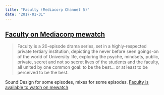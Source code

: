 ```yaml
---
title: "Faculty (Mediacorp Channel 5)"
date: "2017-01-31"
---
```


## [Faculty on Mediacorp mewatch](https://tv.mewatch.sg/en/tv/shows/fa/faculty/info)

> Faculty is a 20-episode drama series, set in a highly-respected private tertiary institution, depicting the never before seen goings-on of the world of University life, exploring the psyche, mindsets, public, private, secret and not so secret lives of the students and the faculty, all united by one common goal: to be the best… or at least to be perceived to be the best.

Sound Design for some episodes, mixes for some episodes. [Faculty is available to watch on mewatch](https://tv.mewatch.sg/en/tv/shows/fa/faculty/info)
